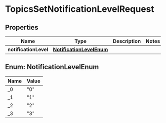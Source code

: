 

# TopicsSetNotificationLevelRequest


## Properties

| Name | Type | Description | Notes |
|------------ | ------------- | ------------- | -------------|
|**notificationLevel** | [**NotificationLevelEnum**](#NotificationLevelEnum) |  |  |



## Enum: NotificationLevelEnum

| Name | Value |
|---- | -----|
| _0 | &quot;0&quot; |
| _1 | &quot;1&quot; |
| _2 | &quot;2&quot; |
| _3 | &quot;3&quot; |



